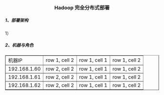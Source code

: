 <div align="center"> <h3>Hadoop 完全分布式部署</h3></div>

<h5>1、部署架构</h5>

1）

<h5>2、机器与角色</h5>



<table border="1">
<tr>
<td>机器IP</td>
<td>row 1, cell 2</td>
<td>row 1, cell 1</td>
<td>row 1, cell 2</td>
</tr>
<tr>
<td>192.168.1.60</td>
<td>row 2, cell 2</td>
<td>row 1, cell 1</td>
<td>row 1, cell 2</td>
</tr>
<tr>
<td>192.168.1.61</td>
<td>row 2, cell 2</td>
<td>row 1, cell 1</td>
<td>row 1, cell 2</td>
</tr>
<tr>
<td>192.168.1.62</td>
<td>row 2, cell 2</td>
<td>row 1, cell 1</td>
<td>row 1, cell 2</td>
</tr>
</table>
